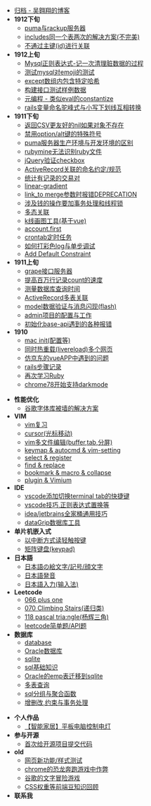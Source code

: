 - [归档 - 吴翱翔的博客](/)
- **1912下旬**
    - [puma与rackup服务器](/2019/12_2/puma_rackup.md)
    - [includes同一个表两次的解决方案(不完美)](/2019/12_2/includes_same_table_twice.md/vim)
    - [不通过主键(id)进行关联](/2019/12_2/association_without_primary_key.md)
- **1912上旬**
    - [Mysql正则表达式-记一次清理脏数据的过程](/2019/12_1/mysql_regexp.md)
    - [测试mysql对emoji的测试](/2019/12_1/mysql_emoji.md)
    - [except数组内包含特定哈希](/2019/12_1/except_array_include_hash.md)
    - [构建接口测试样例数据](/2019/12_1/test_example.md)
    - [元编程 - 类似eval的constantize](/2019/12_1/constantize_eval.md)
    - [rails变量命名驼峰式与小写下划线互相转换](/2019/12_1/rails_camel_case.md)
- **1911下旬**   
    - [返回CSV更友好的nil如果对象不存在](2019/11_2/try_return_nil)
    - [禁用option/alt键的特殊符号](2019/11_2/ukelele/disable_alt_symbol_ukelele)
    - [puma服务器生产环境与开发环境的区别](2019/11_2/puma_production)
    - [rubymine无法识别ruby文件](2019/11_2/rubymine_not_recognize_rb)
    - [jQuery验证checkbox](2019/11_2/checkbox_jquery_validate)
    - [ActiveRecord关联的命名约定/规范](/2019/11_2/includes_association.md)
    - [统计有记录的交易对](2019/11_2/select-distinct)
    - [linear-gradient](2019/11_2/linear-gradient-warn)
    - [link_to merge参数时报错DEPRECATION](2019/11_2/link_to-merge-warning)
    - [涉及钱的操作要加事务处理和线程锁](2019/11_2/data-lock)
    - [多态关联](2019/11_2/ploy-associate)
    - [k线画图工具(基于vue)](2019/11_2/k-line-vue.md)
    - [account.first](2019/11_2/account-first)
    - [crontab定时任务](2019/11_2/crontab)
    - [如何打彩色log与单步调试](2019/11_2/rails-debug-log.md)
    - [Add Default Constraint](2019/11_2/add-default-constraint)
- **1911上旬**
    - [grape接口服务器](2019/11_1/grape)
    - [提高百万行记录count的速度](2019/11_1/millions-count.md)
    - [测量数据库查询时间](2019/11_1/measure-qurey-time)
    - [ActiveRecord多表关联](/2019/11_1/join-query)
    - [model数据验证与消息闪现(flash)](2019/11_1/validates)
    - [admin项目的配置与工作](2019/11_1/project-admin)
    - [初始化base-api遇到的各种报错](2019/11_1/base-api-error.md)
- **1910**
    - [mac init(配置等)](2019/10/mac-init)
    - [同时热重载(livereload)多个网页](2019/10/multi-livereload.md)
    - [仿京东的vueAPP中遇到的问题](2019/10/jd-vue-problem)
    - [rails步骤记录](2019/10/rails-step)
    - [再次学习Ruby](2019/10/ruby-restudy)
    - [chrome78开始支持darkmode](2019/10/chrome-dark-mode)
<!-- archive -->
- **性能优化**
    - [谷歌字体库被墙的解决方案](old/google-font-block-solution)
- **VIM**
    - [vim复习](/archive/vim/vim_review.md)
    - [cursor(光标移动)](archive/vim/cursor)
    - [vim多文件编辑(buffer,tab,分屏)](archive/vim/multi-files)
    - [keymap & autocmd & vim-setting](archive/vim/keymap)
    - [select & register](archive/vim/select)
    - [find & replace](archive/vim/find)
    - [bookmark & macro & collapse](archive/vim/bookmark)
    - [plugin & Vimium](archive/vim/plugin)
- **IDE**
    - [vscode添加切换terminal tab的快捷键](archive/IDE/vscode/switch_terminal_tab)
    - [vscode技巧,正则表达式置换等](archive/IDE/vscode/index)
    - [idea/jetbrains全家桶通用技巧](archive/IDE/idea)
    - [dataGrip数据库工具](archive/IDE/datagrip)
- **单片机嵌入式**
    - [以中断方式读轻触按键](archive/embedded/button-interrupt/index)
    - [矩阵键盘(keypad)](archive/embedded/keypad/index)
- **日本語**
    - [日本語の絵文字/記号/顔文字](archive/japanese/kigou)
    - [日本語発音](archive/japanese/hatsuon)
    - [日本語入力(输入法)](archive/japanese/nyuuryoku)
- **Leetcode**
    - [066 plus one](archive/leetcode/066-plus-one)
    - [070 Climbing Stairs(递归类)](archive/leetcode/070-climbing-stairs)
    - [118 pascal tria:ngle(杨辉三角)](archive/leetcode/118-pascal-triangle)
    - [leetcode简单题/API题](archive/leetcode/leetcode-easy)
- **数据库**
    - [database](archive/database/database)
    - [Oracle数据库](archive/database/oracle-database/index)
    - [sqlite](archive/database/sqlite)
    - [sql基础知识](archive/database/sql-basic)
    - [Oracle的emp表迁移到sqlite](archive/database/oracle-migrate-to-sqlite/index)
    - [多表查询](archive/database/join)
    - [sql分组与聚合函数](archive/database/sql-group)
    - [增删改,约束与事务处理](archive/database/sql-update)
<!-- /archive -->
- **个人作品**
    - [【智能家居】平板电脑控制电灯](old/rpi-gpio.md)
- **参与开源**
    - [首次给开源项目提交代码](old/pull-request-to-scoop/index)
- **old**
    - [网页新功能/样式测试](old/test)
    - [chrome的恐龙奔跑游戏中作弊](old/chrome-game-cheat/index)
    - [谷歌的文字冒险游戏](old/google-text-adventure)
    - [CSS权重等前端豆知识回顾](old/css-specificity)
- **联系我**
    <!-- - [我的简历](old/resume.html) -->
